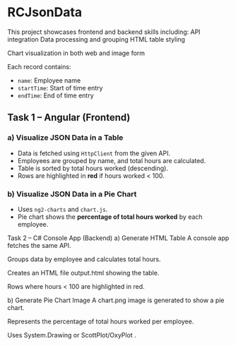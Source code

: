 # RCJsonData

This project showcases frontend and backend skills including:
API integration
Data processing and grouping
HTML table styling

Chart visualization in both web and image form

Each record contains:
- `name`: Employee name
- `startTime`: Start of time entry
- `endTime`: End of time entry



##  Task 1 – Angular (Frontend)

### a) Visualize JSON Data in a Table
- Data is fetched using `HttpClient` from the given API.
- Employees are grouped by name, and total hours are calculated.
- Table is sorted by total hours worked (descending).
- Rows are highlighted in **red** if hours worked < 100.

### b) Visualize JSON Data in a Pie Chart
- Uses `ng2-charts` and `chart.js`.
- Pie chart shows the **percentage of total hours worked** by each employee.


 Task 2 – C# Console App (Backend)
a) Generate HTML Table
A console app fetches the same API.

Groups data by employee and calculates total hours.

Creates an HTML file output.html showing the table.

Rows where hours < 100 are highlighted in red.

b) Generate Pie Chart Image
A chart.png image is generated to show a pie chart.

Represents the percentage of total hours worked per employee.

Uses System.Drawing or ScottPlot/OxyPlot .


